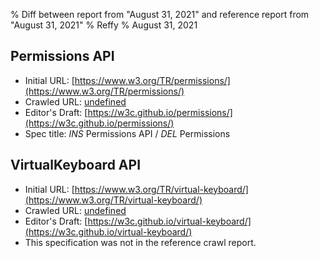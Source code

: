 % Diff between report from "August 31, 2021" and reference report from "August 31, 2021"
% Reffy
% August 31, 2021

## Permissions API

- Initial URL: [https://www.w3.org/TR/permissions/](https://www.w3.org/TR/permissions/)
- Crawled URL: [undefined](undefined)
- Editor's Draft: [https://w3c.github.io/permissions/](https://w3c.github.io/permissions/)
- Spec title: *INS* Permissions API / *DEL* Permissions


## VirtualKeyboard API

- Initial URL: [https://www.w3.org/TR/virtual-keyboard/](https://www.w3.org/TR/virtual-keyboard/)
- Crawled URL: [undefined](undefined)
- Editor's Draft: [https://w3c.github.io/virtual-keyboard/](https://w3c.github.io/virtual-keyboard/)
- This specification was not in the reference crawl report.



